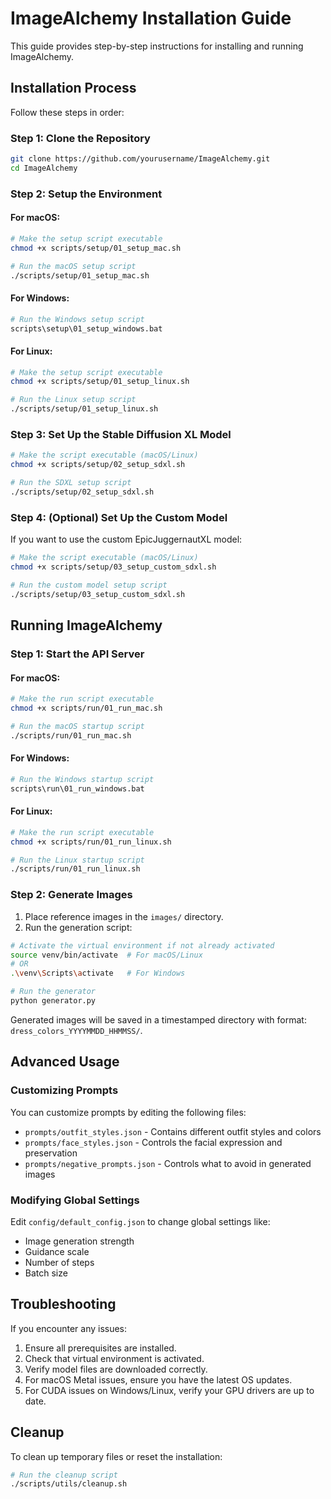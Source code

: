 # ImageAlchemy Installation Guide

This guide provides step-by-step instructions for installing and running ImageAlchemy.

## Installation Process

Follow these steps in order:

### Step 1: Clone the Repository

```bash
git clone https://github.com/yourusername/ImageAlchemy.git
cd ImageAlchemy
```

### Step 2: Setup the Environment

#### For macOS:

```bash
# Make the setup script executable
chmod +x scripts/setup/01_setup_mac.sh

# Run the macOS setup script
./scripts/setup/01_setup_mac.sh
```

#### For Windows:

```bash
# Run the Windows setup script
scripts\setup\01_setup_windows.bat
```

#### For Linux:

```bash
# Make the setup script executable
chmod +x scripts/setup/01_setup_linux.sh

# Run the Linux setup script
./scripts/setup/01_setup_linux.sh
```

### Step 3: Set Up the Stable Diffusion XL Model

```bash
# Make the script executable (macOS/Linux)
chmod +x scripts/setup/02_setup_sdxl.sh

# Run the SDXL setup script
./scripts/setup/02_setup_sdxl.sh
```

### Step 4: (Optional) Set Up the Custom Model

If you want to use the custom EpicJuggernautXL model:

```bash
# Make the script executable (macOS/Linux)
chmod +x scripts/setup/03_setup_custom_sdxl.sh

# Run the custom model setup script
./scripts/setup/03_setup_custom_sdxl.sh
```

## Running ImageAlchemy

### Step 1: Start the API Server

#### For macOS:

```bash
# Make the run script executable
chmod +x scripts/run/01_run_mac.sh

# Run the macOS startup script
./scripts/run/01_run_mac.sh
```

#### For Windows:

```bash
# Run the Windows startup script
scripts\run\01_run_windows.bat
```

#### For Linux:

```bash
# Make the run script executable
chmod +x scripts/run/01_run_linux.sh

# Run the Linux startup script
./scripts/run/01_run_linux.sh
```

### Step 2: Generate Images

1. Place reference images in the `images/` directory.
2. Run the generation script:

```bash
# Activate the virtual environment if not already activated
source venv/bin/activate  # For macOS/Linux
# OR
.\venv\Scripts\activate   # For Windows

# Run the generator
python generator.py
```

Generated images will be saved in a timestamped directory with format: `dress_colors_YYYYMMDD_HHMMSS/`.

## Advanced Usage

### Customizing Prompts

You can customize prompts by editing the following files:

- `prompts/outfit_styles.json` - Contains different outfit styles and colors
- `prompts/face_styles.json` - Controls the facial expression and preservation
- `prompts/negative_prompts.json` - Controls what to avoid in generated images

### Modifying Global Settings

Edit `config/default_config.json` to change global settings like:
- Image generation strength
- Guidance scale
- Number of steps
- Batch size

## Troubleshooting

If you encounter any issues:

1. Ensure all prerequisites are installed.
2. Check that virtual environment is activated.
3. Verify model files are downloaded correctly.
4. For macOS Metal issues, ensure you have the latest OS updates.
5. For CUDA issues on Windows/Linux, verify your GPU drivers are up to date.

## Cleanup

To clean up temporary files or reset the installation:

```bash
# Run the cleanup script
./scripts/utils/cleanup.sh
```